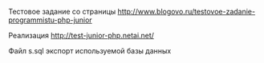 Тестовое задание со страницы http://www.blogovo.ru/testovoe-zadanie-programmistu-php-junior

Реализация  http://test-junior-php.netai.net/

Файл s.sql экспорт используемой базы данных
